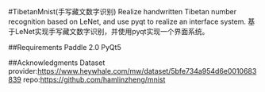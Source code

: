 #TibetanMnist(手写藏文数字识别)
Realize handwritten Tibetan number recognition based on LeNet, and use pyqt to realize an interface system.
基于LeNet实现手写藏文数字识别，并使用pyqt实现一个界面系统。

##Requirements
Paddle 2.0
PyQt5

##Acknowledgments
Dataset provider:https://www.heywhale.com/mw/dataset/5bfe734a954d6e0010683839
repo:https://github.com/hamlinzheng/mnist